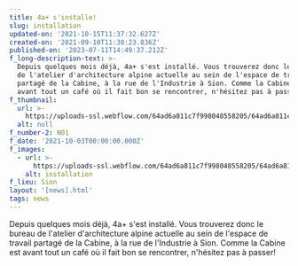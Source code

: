 ```yaml
---
title: 4a+ s'installe!
slug: installation
updated-on: '2021-10-15T11:37:32.627Z'
created-on: '2021-09-10T11:30:23.836Z'
published-on: '2023-07-11T14:49:37.212Z'
f_long-description-text: >-
  Depuis quelques mois déjà, 4a+ s'est installé. Vous trouverez donc le bureau
  de l'atelier d'architecture alpine actuelle au sein de l'espace de travail
  partagé de la Cabine, à la rue de l'Industrie à Sion. Comme la Cabine est
  avant tout un café où il fait bon se rencontrer, n'hésitez pas à passer!
f_thumbnail:
  url: >-
    https://uploads-ssl.webflow.com/64ad6a811c7f998048558205/64ad6a811c7f998048558287_cabine-thumbnail-optimized.jpg
  alt: null
f_number-2: N01
f_date: '2021-10-03T00:00:00.000Z'
f_images:
  - url: >-
      https://uploads-ssl.webflow.com/64ad6a811c7f998048558205/64ad6a811c7f998048558286_cabine-optimized.jpg
    alt: installation
f_lieu: Sion
layout: '[news].html'
tags: news
---
```


Depuis quelques mois déjà, 4a+ s'est installé. Vous trouverez donc le bureau de l'atelier d'architecture alpine actuelle au sein de l'espace de travail partagé de la Cabine, à la rue de l'Industrie à Sion. Comme la Cabine est avant tout un café où il fait bon se rencontrer, n'hésitez pas à passer!

‍
